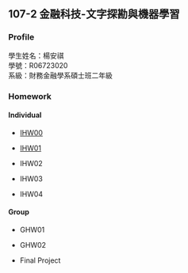 ## 107-2 金融科技-文字探勘與機器學習

### Profile

學生姓名：楊安祺  
學號：R06723020  
系級：財務金融學系碩士班二年級  

### Homework

#### Individual  
* [IHW00](https://github.com/yac7447/107-2-Fintech-Course/tree/master/Individual%20Homework/IHW00)
- [IHW01](https://github.com/yac7447/107-2-Fintech-Course/tree/master/Individual%20Homework/IHW01) 
* IHW02  
- IHW03
* IHW04  

#### Group  
* GHW01  
- GHW02  
* Final Project  
